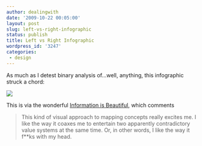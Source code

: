 ```yaml
---
author: dealingwith
date: '2009-10-22 00:05:00'
layout: post
slug: left-vs-right-infographic
status: publish
title: Left vs Right Infographic
wordpress_id: '3247'
categories:
 - design
---
```


As much as I detest binary analysis of...well, anything, this infographic
struck a chord:


[![][1]][2]


This is via the wonderful [Information is Beautiful][3], which comments

> This kind of visual approach to mapping concepts really excites me. I like
the way it coaxes me to entertain two apparently contradictory value systems
at the same time. Or, in other words, I like the way it f**ks with my head.

   [1]: http://infobeautiful.s3.amazonaws.com/leftright_EU_550n.gif

   [2]: http://www.informationisbeautiful.net/leftvright_world.html

   [3]: http://www.informationisbeautiful.net/2009/left-vs-right/

   

